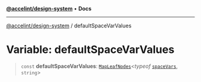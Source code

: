 [**@accelint/design-system**](../README.md) • **Docs**

***

[@accelint/design-system](../README.md) / defaultSpaceVarValues

# Variable: defaultSpaceVarValues

> `const` **defaultSpaceVarValues**: [`MapLeafNodes`](../type-aliases/MapLeafNodes.md)\<*typeof* [`spaceVars`](spaceVars.md), `string`\>
